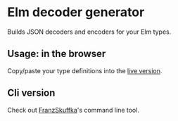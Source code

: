 # Elm decoder generator

Builds JSON decoders and encoders for your Elm types.

## Usage: in the browser

Copy/paste your type definitions into the [live version](https://dkodaj.github.io/decgen).

## Cli version

Check out [FranzSkuffka](https://github.com/FranzSkuffka/elm-coder-generator)'s command line tool.